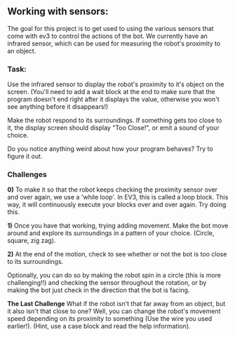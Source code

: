 ## Working with sensors:

The goal for this project is to get used to using the various sensors that come with ev3 to control the actions of the bot.  We currently have an infrared sensor, which can be used for measuring the robot's proximity to an object.

### Task:  

Use the infrared sensor to display the robot's proximity to it's object on the screen.  (You'll need to add a wait block at the end to make sure that the program doesn't end right after it displays the value, otherwise you won't see anything before it disappears!)

Make the robot respond to its surroundings.  If something gets too close to it, the display screen should display "Too Close!", or emit a sound of your choice.  

Do you notice anything weird about how your program behaves? Try to figure it out.

### Challenges
**0)** To make it so that the robot keeps checking the proximity sensor over and over again, we use a 'while loop'.  In EV3, this is called a loop block. This way, it will continuously execute your blocks over and over again.  Try doing this.

**1)** Once you have that working, trying adding movement.  Make the bot move around and explore its surroundings in a pattern of your choice. (Circle, square, zig zag).  

**2)** At the end of the motion, check to see whether or not the bot is too close to its surroundings. 

Optionally, you can do so by making the robot spin in a circle (this is more challenging!!) and checking the sensor throughout the rotation, or by making the bot just check in the direction that the bot is facing.

**The Last Challenge** What if the robot isn't that far away from an object, but it also isn't that close to one?  Well, you can change the robot's movement speed depending on its proximity to something  (Use the wire you used earlier!).  (Hint, use a case block and read the help information).




